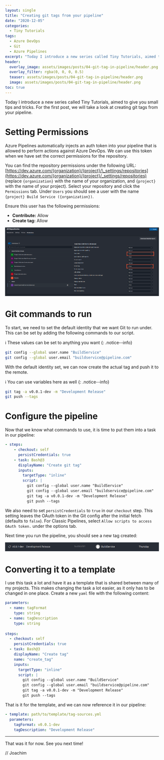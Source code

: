 ```yaml
---
layout: single
title: "Creating git tags from your pipeline"
date: "2020-12-05"
categories:
  - Tiny Tutorials
tags:
  - Azure DevOps
  - Git
  - Azure Pipelines
excerpt: "Today I introduce a new series called Tiny Tutorials, aimed to give you small tips and tricks. For the first post, we will take a look at creating git tags from your pipeline."
header:
  overlay_image: assets/images/posts/04-git-tag-in-pipeline/header.png
  overlay_filter: rgba(0, 0, 0, 0.5)
  teaser: assets/images/posts/04-git-tag-in-pipeline/header.png
  image: assets/images/posts/04-git-tag-in-pipeline/header.png
toc: true
---
```


Today I introduce a new series called Tiny Tutorials, aimed to give you small tips and tricks. For the first post, we will take a look at creating git tags from your pipeline.

# Setting Permissions

Azure Pipelines automatically injects an auth token into your pipeline that is allowed to perform actions against Azure DevOps. We can use this token when we have set the correct permissions for the repository.

You can find the repository permissions under the following URL: [https://dev.azure.com/{organization}/{project}/\_settings/repositories](https://dev.azure.com/{organization}/{project}/_settings/repositories) (replace `{organization}` with the name of your organization, and `{project}` with the name of your project). Select your repository and click the `Permissions` tab. Under `Users` you should see a user with the name `{project} Build Service ({organization})`.

Ensure this user has the following permissions:

- **Contribute:** Allow
- **Create tag:** Allow

![permission](/assets/images/posts/04-git-tag-in-pipeline/permissions.png)

# Git commands to run

To start, we need to set the default identity that we want Git to run under. This can be set by adding the following commands to our script.

:information_source: These values can be set to anything you want
{: .notice--info}

```sh
git config --global user.name "BuildService"
git config --global user.email "buildservice@pipeline.com"
```

With the default identity set, we can now create the actual tag and push it to the remote.

:information_source: You can use variables here as well
{: .notice--info}

```sh
git tag -a v0.0.1-dev -m "Development Release"
git push --tags
```

# Configure the pipeline

Now that we know what commands to use, it is time to put them into a task in our pipeline:

```yaml
- steps:
    - checkout: self
      persistCredentials: true
    - task: Bash@3
      displayName: "Create git tag"
      inputs:
        targetType: "inline"
        script: |
          git config --global user.name "BuildService"
          git config --global user.email "buildservice@pipeline.com"
          git tag -a v0.0.1-dev -m "Development Release"
          git push --tags
```

We also need to set `persistCredentials` to `true` in our `checkout` step. This setting leaves the OAuth token in the Git config after the initial fetch (defaults to `false`). For Classic Pipelines, select `Allow scripts to access OAuth token.` under the options tab.

Next time you run the pipeline, you should see a new tag created:

![created-tag](/assets/images/posts/04-git-tag-in-pipeline/created-tag.png)

# Converting it to a template

I use this task a lot and have it as a template that is shared between many of my projects. This makes changing the task a lot easier, as it only has to be changed in one place. Create a new `yaml` file with the following content:

```yaml
parameters:
  - name: tagFormat
    type: string
  - name: tagDescription
    type: string

steps:
  - checkout: self
    persistCredentials: true
  - task: Bash@3
    displayName: "Create tag"
    name: "create_tag"
    inputs:
      targetType: "inline"
      script: |
        git config --global user.name "BuildService"
        git config --global user.email "buildservice@pipeline.com"
        git tag -a v0.0.1-dev -m "Development Release"
        git push --tags
```

That is it for the template, and we can now reference it in our pipeline:

```yaml
- template: path/to/template/tag-sources.yml
  parameters:
    tagFormat: v0.0.1-dev
    tagDescription: "Development Release"
```

---

That was it for now. See you next time!

// Joachim
